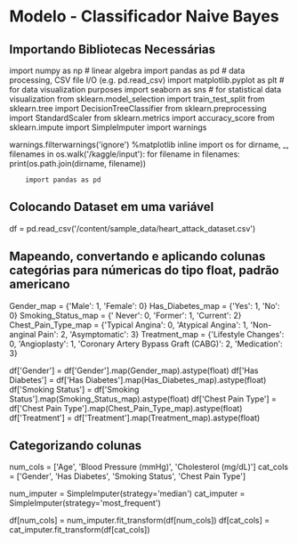 # Modelo - Classificador Naive Bayes

## Importando Bibliotecas Necessárias

import numpy as np # linear algebra
import pandas as pd # data processing, CSV file I/O (e.g. pd.read_csv)
import matplotlib.pyplot as plt # for data visualization purposes
import seaborn as sns # for statistical data visualization
from sklearn.model_selection import train_test_split
from sklearn.tree import DecisionTreeClassifier
from sklearn.preprocessing import StandardScaler
from sklearn.metrics import accuracy_score
from sklearn.impute import SimpleImputer
import warnings

warnings.filterwarnings('ignore')
%matplotlib inline
import os
for dirname, _, filenames in os.walk('/kaggle/input'):
    for filename in filenames:
        print(os.path.join(dirname, filename))

        import pandas as pd

## Colocando Dataset em uma variável

df = pd.read_csv('/content/sample_data/heart_attack_dataset.csv')

## Mapeando, convertando e aplicando colunas categórias para númericas do tipo float, padrão americano

Gender_map = {'Male': 1, 'Female': 0}
Has_Diabetes_map = {'Yes': 1, 'No': 0}
Smoking_Status_map = {' Never': 0, 'Former': 1, 'Current': 2}
Chest_Pain_Type_map = {'Typical Angina': 0, 'Atypical Angina': 1, 'Non-anginal Pain': 2, 'Asymptomatic': 3}
Treatment_map = {'Lifestyle Changes': 0, 'Angioplasty': 1, 'Coronary Artery Bypass Graft (CABG)': 2, 'Medication': 3}

df['Gender'] = df['Gender'].map(Gender_map).astype(float)
df['Has Diabetes'] = df['Has Diabetes'].map(Has_Diabetes_map).astype(float)
df['Smoking Status'] = df['Smoking Status'].map(Smoking_Status_map).astype(float)
df['Chest Pain Type'] = df['Chest Pain Type'].map(Chest_Pain_Type_map).astype(float)
df['Treatment'] = df['Treatment'].map(Treatment_map).astype(float)


## Categorizando colunas

num_cols = ['Age', 'Blood Pressure (mmHg)', 'Cholesterol (mg/dL)']
cat_cols = ['Gender', 'Has Diabetes', 'Smoking Status', 'Chest Pain Type']

num_imputer = SimpleImputer(strategy='median')
cat_imputer = SimpleImputer(strategy='most_frequent')

df[num_cols] = num_imputer.fit_transform(df[num_cols])
df[cat_cols] = cat_imputer.fit_transform(df[cat_cols])
